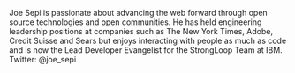Joe Sepi is passionate about advancing the web forward through open source technologies and open communities. He has held engineering leadership positions at companies such as The New York Times, Adobe, Credit Suisse and Sears but enjoys interacting with people as much as code and is now the Lead Developer Evangelist for the StrongLoop Team at IBM.
Twitter: @joe_sepi

